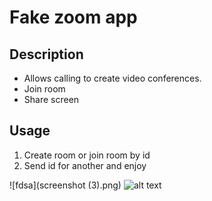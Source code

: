 # Fake zoom app

## Description

- Allows calling to create video conferences. 
- Join room
- Share screen
## Usage

1. Create room or join room by id
2. Send id for another and enjoy

![fdsa](screenshot (3).png)
![alt text](assets/images/screenshot.png)
